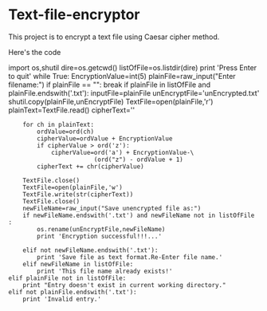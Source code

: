 # Text-file-encryptor
This project is to encrypt a text file using Caesar cipher method.

Here's the code

import os,shutil
dire=os.getcwd()
listOfFile=os.listdir(dire)
print 'Press Enter to quit'
while True:
    EncryptionValue=int(5)
    plainFile=raw_input("Enter filename:")
    if plainFile == "":
        break
    if plainFile in listOfFile and plainFile.endswith('.txt'):
        inputFile=plainFile
        unEncryptFile='unEncrypted.txt'
        shutil.copy(plainFile,unEncryptFile)
        TextFile=open(plainFile,'r')
        plainText=TextFile.read()
        cipherText=''
    
        for ch in plainText:
            ordValue=ord(ch)
            cipherValue=ordValue + EncryptionValue
            if cipherValue > ord('z'):
                cipherValue=ord('a') + EncryptionValue-\
                            (ord("z") - ordValue + 1)
            cipherText += chr(cipherValue)
    
        TextFile.close()
        TextFile=open(plainFile,'w')
        TextFile.write(str(cipherText))
        TextFile.close()
        newFileName=raw_input("Save unencrypted file as:")
        if newFileName.endswith('.txt') and newFileName not in listOfFile  :
            os.rename(unEncryptFile,newFileName)
            print 'Encryption successful!!!...'

        elif not newFileName.endswith('.txt'):
            print 'Save file as text format.Re-Enter file name.'
        elif newFileName in listOfFile:
            print 'This file name already exists!'
    elif plainFile not in listOfFile:
        print "Entry doesn't exist in current working directory."
    elif not plainFile.endswith('.txt'):
        print 'Invalid entry.'
    
      
    
    
            
    
